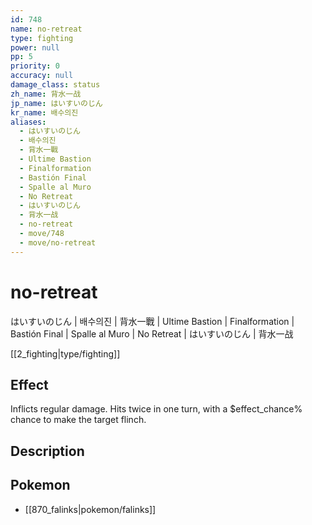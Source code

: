 ```yaml
---
id: 748
name: no-retreat
type: fighting
power: null
pp: 5
priority: 0
accuracy: null
damage_class: status
zh_name: 背水一战
jp_name: はいすいのじん
kr_name: 배수의진
aliases:
  - はいすいのじん
  - 배수의진
  - 背水一戰
  - Ultime Bastion
  - Finalformation
  - Bastión Final
  - Spalle al Muro
  - No Retreat
  - はいすいのじん
  - 背水一战
  - no-retreat
  - move/748
  - move/no-retreat
---
```

# no-retreat
    
はいすいのじん | 배수의진 | 背水一戰 | Ultime Bastion | Finalformation | Bastión Final | Spalle al Muro | No Retreat | はいすいのじん | 背水一战

[[2_fighting|type/fighting]]

## Effect

Inflicts regular damage.  Hits twice in one turn, with a $effect_chance% chance to make the target flinch.

## Description



## Pokemon

- [[870_falinks|pokemon/falinks]]

